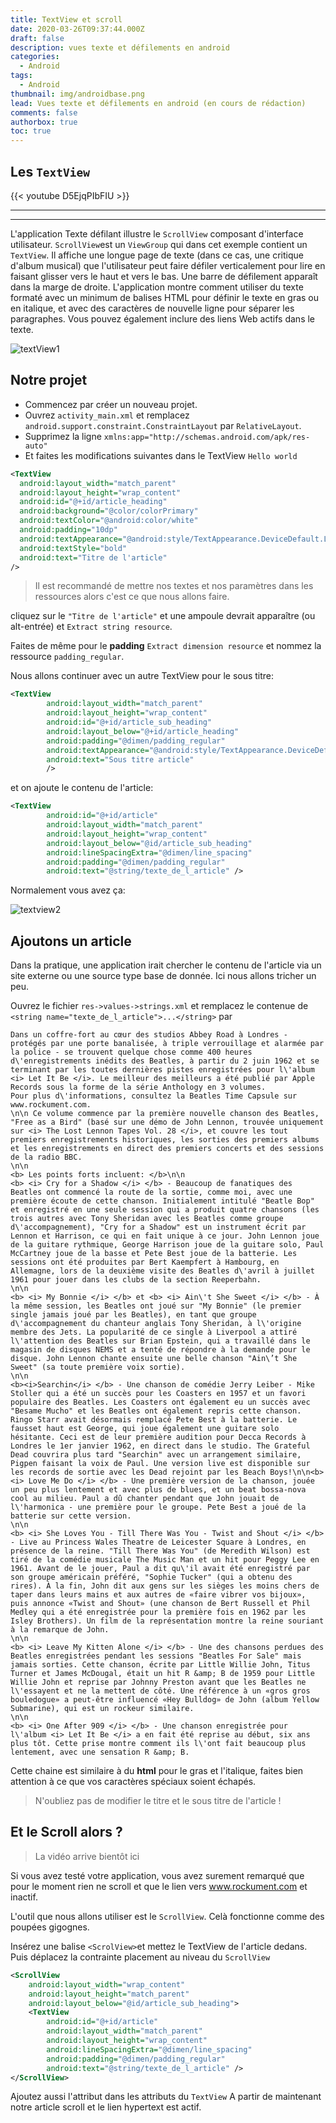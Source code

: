 ```yaml
---
title: TextView et scroll
date: 2020-03-26T09:37:44.000Z
draft: false
description: vues texte et défilements en android
categories:
  - Android
tags:
  - Android
thumbnail: img/androidbase.png
lead: Vues texte et défilements en android (en cours de rédaction)
comments: false
authorbox: true
toc: true
---
```

## Les `TextView`

{{< youtube D5EjqPIbFIU >}}

---
---
L'application Texte défilant illustre le `ScrollView` composant d'interface utilisateur. `ScrollView`est un `ViewGroup` qui dans cet exemple contient un `TextView`. Il affiche une longue page de texte (dans ce cas, une critique d'album musical) que l'utilisateur peut faire défiler verticalement pour lire en faisant glisser vers le haut et vers le bas. Une barre de défilement apparaît dans la marge de droite. L'application montre comment utiliser du texte formaté avec un minimum de balises HTML pour définir le texte en gras ou en italique, et avec des caractères de nouvelle ligne pour séparer les paragraphes. Vous pouvez également inclure des liens Web actifs dans le texte.

![textView1](/img/android/textView.png)

## Notre projet

- Commencez par créer un nouveau projet.
- Ouvrez `activity_main.xml` et remplacez `android.support.constraint.ConstraintLayout` par `RelativeLayout`.
- Supprimez la ligne `xmlns:app="http://schemas.android.com/apk/res-auto"`
- Et faites les modifications suivantes dans le TextView `Hello world`

```xml
<TextView
  android:layout_width="match_parent"
  android:layout_height="wrap_content"
  android:id="@+id/article_heading"
  android:background="@color/colorPrimary"
  android:textColor="@android:color/white"
  android:padding="10dp"
  android:textAppearance="@android:style/TextAppearance.DeviceDefault.Large"
  android:textStyle="bold"
  android:text="Titre de l'article"
/>
```

>Il est recommandé de mettre nos textes et nos paramètres dans les ressources alors c'est ce que nous allons faire.

cliquez sur le `"Titre de l'article"` et une ampoule devrait apparaître (ou alt-entrée) et `Extract string resource`.

Faites de même pour le **padding**  `Extract dimension resource` et nommez la ressource `padding_regular`.

Nous allons continuer avec un autre TextView pour le sous titre:

```xml
<TextView
        android:layout_width="match_parent"
        android:layout_height="wrap_content"
        android:id="@+id/article_sub_heading"
        android:layout_below="@+id/article_heading"
        android:padding="@dimen/padding_regular"
        android:textAppearance="@android:style/TextAppearance.DeviceDefault"
        android:text="Sous titre article"
        />
```

 et on ajoute le contenu de l'article:

```xml
<TextView
        android:id="@+id/article"
        android:layout_width="match_parent"
        android:layout_height="wrap_content"
        android:layout_below="@id/article_sub_heading"
        android:lineSpacingExtra="@dimen/line_spacing"
        android:padding="@dimen/padding_regular"
        android:text="@string/texte_de_l_article" />
```

Normalement vous avez ça:

![textview2](/img/android/textview2.png)

## Ajoutons un article

Dans la pratique, une application irait chercher le contenu de l'article via un site externe ou une source type base de donnée.
Ici nous allons tricher un peu.

Ouvrez le fichier `res->values->strings.xml` et remplacez le contenue de `<string name="texte_de_l_article">...</string>` par

```
Dans un coffre-fort au cœur des studios Abbey Road à Londres - protégés par une porte banalisée, à triple verrouillage et alarmée par la police - se trouvent quelque chose comme 400 heures d\'enregistrements inédits des Beatles, à partir du 2 juin 1962 et se terminant par les toutes dernières pistes enregistrées pour l\'album <i> Let It Be </i>. Le meilleur des meilleurs a été publié par Apple Records sous la forme de la série Anthology en 3 volumes.
Pour plus d\'informations, consultez la Beatles Time Capsule sur www.rockument.com.
\n\n Ce volume commence par la première nouvelle chanson des Beatles, "Free as a Bird" (basé sur une démo de John Lennon, trouvée uniquement sur <i> The Lost Lennon Tapes Vol. 28 </i>, et couvre les tout premiers enregistrements historiques, les sorties des premiers albums et les enregistrements en direct des premiers concerts et des sessions de la radio BBC.
\n\n
<b> Les points forts incluent: </b>\n\n
<b> <i> Cry for a Shadow </i> </b> - Beaucoup de fanatiques des Beatles ont commencé la route de la sortie, comme moi, avec une première écoute de cette chanson. Initialement intitulé "Beatle Bop" et enregistré en une seule session qui a produit quatre chansons (les trois autres avec Tony Sheridan avec les Beatles comme groupe d\'accompagnement), "Cry for a Shadow" est un instrument écrit par Lennon et Harrison, ce qui en fait unique à ce jour. John Lennon joue de la guitare rythmique, George Harrison joue de la guitare solo, Paul McCartney joue de la basse et Pete Best joue de la batterie. Les sessions ont été produites par Bert Kaempfert à Hambourg, en Allemagne, lors de la deuxième visite des Beatles d\'avril à juillet 1961 pour jouer dans les clubs de la section Reeperbahn.
\n\n
<b> <i> My Bonnie </i> </b> et <b> <i> Ain\'t She Sweet </i> </b> - À la même session, les Beatles ont joué sur "My Bonnie" (le premier single jamais joué par les Beatles), en tant que groupe d\'accompagnement du chanteur anglais Tony Sheridan, à l\'origine membre des Jets. La popularité de ce single à Liverpool a attiré l\'attention des Beatles sur Brian Epstein, qui a travaillé dans le magasin de disques NEMS et a tenté de répondre à la demande pour le disque. John Lennon chante ensuite une belle chanson "Ain\’t She Sweet" (sa toute première voix sortie).
\n\n
<b><i>Searchin</i> </b> - Une chanson de comédie Jerry Leiber - Mike Stoller qui a été un succès pour les Coasters en 1957 et un favori populaire des Beatles. Les Coasters ont également eu un succès avec "Besame Mucho" et les Beatles ont également repris cette chanson. Ringo Starr avait désormais remplacé Pete Best à la batterie. Le fausset haut est George, qui joue également une guitare solo hésitante. Ceci est de leur première audition pour Decca Records à Londres le 1er janvier 1962, en direct dans le studio. The Grateful Dead couvrira plus tard "Searchin" avec un arrangement similaire, Pigpen faisant la voix de Paul. Une version live est disponible sur les records de sortie avec les Dead rejoint par les Beach Boys!\n\n<b> <i> Love Me Do </i> </b> - Une première version de la chanson, jouée un peu plus lentement et avec plus de blues, et un beat bossa-nova cool au milieu. Paul a dû chanter pendant que John jouait de l\'harmonica - une première pour le groupe. Pete Best a joué de la batterie sur cette version.
\n\n
<b> <i> She Loves You - Till There Was You - Twist and Shout </i> </b> - Live au Princess Wales Theatre de Leicester Square à Londres, en présence de la reine. "Till There Was You" (de Meredith Wilson) est tiré de la comédie musicale The Music Man et un hit pour Peggy Lee en 1961. Avant de le jouer, Paul a dit qu\'il avait été enregistré par son groupe américain préféré, "Sophie Tucker" (qui a obtenu des rires). À la fin, John dit aux gens sur les sièges les moins chers de taper dans leurs mains et aux autres de «faire vibrer vos bijoux», puis annonce «Twist and Shout» (une chanson de Bert Russell et Phil Medley qui a été enregistrée pour la première fois en 1962 par les Isley Brothers). Un film de la représentation montre la reine souriant à la remarque de John.
\n\n
<b> <i> Leave My Kitten Alone </i> </b> - Une des chansons perdues des Beatles enregistrées pendant les sessions "Beatles For Sale" mais jamais sorties. Cette chanson, écrite par Little Willie John, Titus Turner et James McDougal, était un hit R &amp; B de 1959 pour Little Willie John et reprise par Johnny Preston avant que les Beatles ne l\'essayent et ne la mettent de côté. Une référence à un «gros gros bouledogue» a peut-être influencé «Hey Bulldog» de John (album Yellow Submarine), qui est un rockeur similaire.
\n\n
<b> <i> One After 909 </i> </b> - Une chanson enregistrée pour l\'album <i> Let It Be </i> a en fait été reprise au début, six ans plus tôt. Cette prise montre comment ils l\'ont fait beaucoup plus lentement, avec une sensation R &amp; B.
```

Cette chaine est similaire à du **html** pour le gras et l'italique, faites bien attention à ce que vos caractères spéciaux soient échapés.

> N'oubliez pas de modifier le titre et le sous titre de l'article !

## Et le Scroll alors ?

> La vidéo arrive bientôt ici

Si vous avez testé votre application, vous avez surement remarqué que pour le moment rien ne scroll et que le lien vers www.rockument.com et inactif.

L'outil que nous allons utiliser est le `ScrollView`. Celà fonctionne comme des poupées gigognes.

Insérez une balise `<ScrolView>`et mettez le TextView de l'article dedans. Puis déplacez la contrainte placement au niveau du `ScrollView`

```xml
<ScrollView
    android:layout_width="wrap_content"
    android:layout_height="match_parent"
    android:layout_below="@id/article_sub_heading">
    <TextView
        android:id="@+id/article"
        android:layout_width="match_parent"
        android:layout_height="wrap_content"
        android:lineSpacingExtra="@dimen/line_spacing"
        android:padding="@dimen/padding_regular"
        android:text="@string/texte_de_l_article" />
</ScrollView>
```

Ajoutez aussi l'attribut dans les attributs du `TextView`
A partir de maintenant notre article scroll et le lien hypertext est actif.
